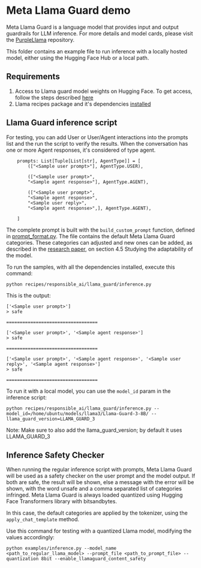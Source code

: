 # Meta Llama Guard demo
<!-- markdown-link-check-disable -->
Meta Llama Guard is a language model that provides input and output guardrails for LLM inference. For more details and model cards, please visit the [PurpleLlama](https://github.com/meta-llama/PurpleLlama) repository.

This folder contains an example file to run inference with a locally hosted model, either using the Hugging Face Hub or a local path.

## Requirements
1. Access to Llama guard model weights on Hugging Face. To get access, follow the steps described [here](https://github.com/facebookresearch/PurpleLlama/tree/main/Llama-Guard#download)
2. Llama recipes package and it's dependencies [installed](https://github.com/meta-llama/llama-recipes?tab=readme-ov-file#installing)


## Llama Guard inference script
For testing, you can add User or User/Agent interactions into the prompts list and the run the script to verify the results. When the conversation has one or more Agent responses, it's considered of type agent.


```
    prompts: List[Tuple[List[str], AgentType]] = [
        (["<Sample user prompt>"], AgentType.USER),

        (["<Sample user prompt>",
        "<Sample agent response>"], AgentType.AGENT),

        (["<Sample user prompt>",
        "<Sample agent response>",
        "<Sample user reply>",
        "<Sample agent response>",], AgentType.AGENT),

    ]
```
The complete prompt is built with the `build_custom_prompt` function, defined in [prompt_format.py](../../../src/llama_recipes/inference/prompt_format_utils.py). The file contains the default Meta Llama Guard categories. These categories can adjusted and new ones can be added, as described in the [research paper](https://ai.meta.com/research/publications/llama-guard-llm-based-input-output-safeguard-for-human-ai-conversations/), on section 4.5 Studying the adaptability of the model.
<!-- markdown-link-check-enable -->

To run the samples, with all the dependencies installed, execute this command:

`python recipes/responsible_ai/llama_guard/inference.py`

This is the output:

```
['<Sample user prompt>']
> safe

==================================

['<Sample user prompt>', '<Sample agent response>']
> safe

==================================

['<Sample user prompt>', '<Sample agent response>', '<Sample user reply>', '<Sample agent response>']
> safe

==================================
```

To run it with a local model, you can use the `model_id` param in the inference script:

`python recipes/responsible_ai/llama_guard/inference.py --model_id=/home/ubuntu/models/llama3/Llama-Guard-3-8B/ --llama_guard_version=LLAMA_GUARD_3`

Note: Make sure to also add the llama_guard_version; by default it uses LLAMA_GUARD_3

## Inference Safety Checker
When running the regular inference script with prompts, Meta Llama Guard will be used as a safety checker on the user prompt and the model output. If both are safe, the result will be shown, else a message with the error will be shown, with the word unsafe and a comma separated list of categories infringed. Meta Llama Guard is always loaded quantized using Hugging Face Transformers library with bitsandbytes.

In this case, the default categories are applied by the tokenizer, using the `apply_chat_template` method.

Use this command for testing with a quantized Llama model, modifying the values accordingly:

`python examples/inference.py --model_name <path_to_regular_llama_model> --prompt_file <path_to_prompt_file> --quantization 8bit --enable_llamaguard_content_safety`
